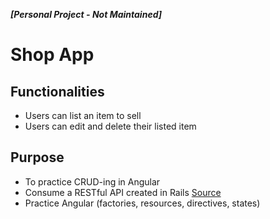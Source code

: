 _**[Personal Project - Not Maintained]**_

# Shop App

## Functionalities
* Users can list an item to sell
* Users can edit and delete their listed item

## Purpose
* To practice CRUD-ing in Angular
* Consume a RESTful API created in Rails [Source](https://github.com/guanwill/shopboard-backend)
* Practice Angular (factories, resources, directives, states)
